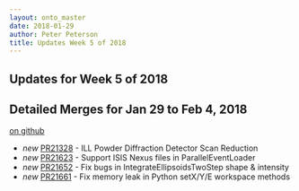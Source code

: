 ```yaml
---
layout: onto_master
date: 2018-01-29
author: Peter Peterson
title: Updates Week 5 of 2018
---
```

Updates for Week 5 of 2018
--------------------------

Detailed Merges for Jan 29 to Feb 4, 2018
-----------------------------------------
[on github](https://github.com/mantidproject/mantid/pulls?q=is%3Apr+merged%3A2018-01-30..2018-02-04)

* *new* [PR21328](https://github.com/mantidproject/mantid/pull/21328) - ILL Powder Diffraction Detector Scan Reduction
* *new* [PR21623](https://github.com/mantidproject/mantid/pull/21623) - Support ISIS Nexus files in ParallelEventLoader
* *new* [PR21652](https://github.com/mantidproject/mantid/pull/21652) - Fix bugs in IntegrateEllipsoidsTwoStep shape & intensity
* *new* [PR21661](https://github.com/mantidproject/mantid/pull/21661) - Fix memory leak in Python setX/Y/E workspace methods

